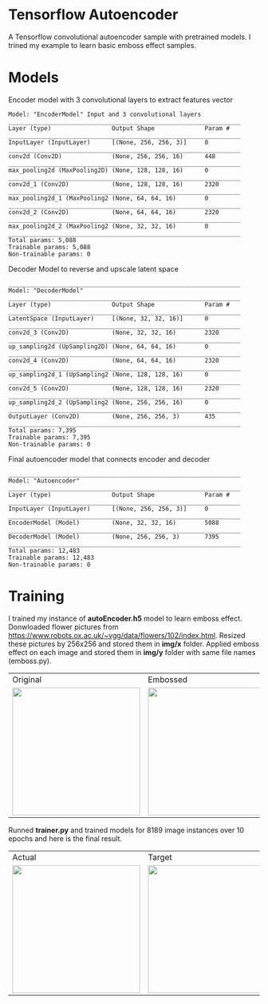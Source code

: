 # Tensorflow Autoencoder
A Tensorflow convolutional autoencoder sample with pretrained models. I trined my example to learn basic emboss effect samples.

# Models
Encoder model with  3 convolutional layers to extract features vector
```
Model: "EncoderModel" Input and 3 convolutional layers
_________________________________________________________________
Layer (type)                 Output Shape              Param #
_________________________________________________________________
InputLayer (InputLayer)      [(None, 256, 256, 3)]     0
_________________________________________________________________
conv2d (Conv2D)              (None, 256, 256, 16)      448
_________________________________________________________________
max_pooling2d (MaxPooling2D) (None, 128, 128, 16)      0
_________________________________________________________________
conv2d_1 (Conv2D)            (None, 128, 128, 16)      2320
_________________________________________________________________
max_pooling2d_1 (MaxPooling2 (None, 64, 64, 16)        0
_________________________________________________________________
conv2d_2 (Conv2D)            (None, 64, 64, 16)        2320
_________________________________________________________________
max_pooling2d_2 (MaxPooling2 (None, 32, 32, 16)        0
_________________________________________________________________
Total params: 5,088
Trainable params: 5,088
Non-trainable params: 0
```

Decoder Model to reverse and upscale latent space 
```
_________________________________________________________________
Model: "DecoderModel"
_________________________________________________________________
Layer (type)                 Output Shape              Param #
_________________________________________________________________
LatentSpace (InputLayer)     [(None, 32, 32, 16)]      0
_________________________________________________________________
conv2d_3 (Conv2D)            (None, 32, 32, 16)        2320
_________________________________________________________________
up_sampling2d (UpSampling2D) (None, 64, 64, 16)        0
_________________________________________________________________
conv2d_4 (Conv2D)            (None, 64, 64, 16)        2320      
_________________________________________________________________
up_sampling2d_1 (UpSampling2 (None, 128, 128, 16)      0
_________________________________________________________________
conv2d_5 (Conv2D)            (None, 128, 128, 16)      2320
_________________________________________________________________
up_sampling2d_2 (UpSampling2 (None, 256, 256, 16)      0
_________________________________________________________________
OutputLayer (Conv2D)         (None, 256, 256, 3)       435
_________________________________________________________________
Total params: 7,395
Trainable params: 7,395
Non-trainable params: 0
```

Final autoencoder model that connects encoder and decoder
```
_________________________________________________________________
Model: "Autoencoder"
_________________________________________________________________
Layer (type)                 Output Shape              Param #
_________________________________________________________________
InputLayer (InputLayer)      [(None, 256, 256, 3)]     0
_________________________________________________________________
EncoderModel (Model)         (None, 32, 32, 16)        5088
_________________________________________________________________
DecoderModel (Model)         (None, 256, 256, 3)       7395
_________________________________________________________________
Total params: 12,483
Trainable params: 12,483
Non-trainable params: 0
```
# Training
I trained my instance of <b>autoEncoder.h5</b> model to learn emboss effect. Donwloaded flower pictures from https://www.robots.ox.ac.uk/~vgg/data/flowers/102/index.html. Resized these pictures by 256x256 and stored them in <b>img/x</b> folder. Applied  emboss effect on each image and stored them in <b>img/y</b> folder with same file names (emboss.py). 

<table>
  <tr>
    <td> Original </td>
    <td> Embossed </td>
  </tr>
  <tr>
    <td><img src="https://diwsi.github.io/autoencoder/image_00001e.jpg" width="256"></td>    
    <td><img src="https://diwsi.github.io/autoencoder/image_00001.jpg" width="256"></td>
  </tr>
</table>

Runned  <b> trainer.py</b> and trained models for 8189 image instances over 10 epochs and here is the final result.

<table>
  <tr>
    <td>Actual</td>
    <td>Target</td>
    <td>Predicted</td>
  </tr>
    <tr>
    <td><img src="https://diwsi.github.io/autoencoder/t.jpg" width="256"></td>
    <td><img src="https://diwsi.github.io/autoencoder/tt.jpg" width="256"></td>
    <td><img src="https://diwsi.github.io/autoencoder/tp.jpg" width="256"></td>
  </tr>
  </table>

